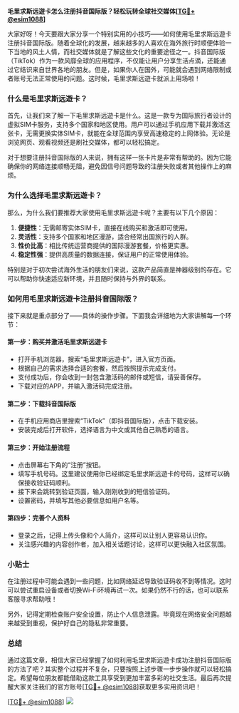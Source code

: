 **毛里求斯远遊卡怎么注册抖音国际版？轻松玩转全球社交媒体[[TG💪+ @esim1088](https://t.me/s/esim1088)]**

大家好呀！今天要跟大家分享一个特别实用的小技巧——如何使用毛里求斯远遊卡注册抖音国际版。随着全球化的发展，越来越多的人喜欢在海外旅行时顺便体验一下当地的风土人情，而社交媒体就是了解这些文化的重要途径之一。抖音国际版（TikTok）作为一款风靡全球的应用程序，不仅能让用户分享生活点滴，还能通过它结识来自世界各地的朋友。但是，如果你人在国外，可能就会遇到网络限制或者账号无法正常使用的问题。这时候，毛里求斯远遊卡就派上用场啦！

### **什么是毛里求斯远遊卡？**

首先，让我们来了解一下毛里求斯远遊卡是什么。这是一款专为国际旅行者设计的虚拟SIM卡服务，支持多个国家和地区使用。用户可以通过手机应用下载并激活这张卡，无需更换实体SIM卡，就能在全球范围内享受高速稳定的上网体验。无论是浏览网页、观看视频还是刷社交媒体，都可以轻松搞定。

对于想要注册抖音国际版的人来说，拥有这样一张卡片是非常有帮助的。因为它能确保你的网络连接顺畅无阻，避免因信号问题导致的注册失败或者其他操作上的麻烦。

### **为什么选择毛里求斯远遊卡？**

那么，为什么我们要推荐大家使用毛里求斯远遊卡呢？主要有以下几个原因：

1. **便捷性**：无需邮寄实体SIM卡，直接在线购买和激活即可使用。
2. **灵活性**：支持多个国家和地区漫游，适合经常出国旅行的人群。
3. **性价比高**：相比传统运营商提供的国际漫游套餐，价格更实惠。
4. **稳定性强**：提供高质量的数据连接，保证用户的正常使用体验。

特别是对于初次尝试海外生活的朋友们来说，这款产品简直是神器级别的存在。它可以帮助你快速适应新环境，并且随时保持与外界的联系。

### **如何用毛里求斯远遊卡注册抖音国际版？**

接下来就是重点部分了——具体的操作步骤。下面我会详细地为大家讲解每一个环节：

#### **第一步：购买并激活毛里求斯远遊卡**
- 打开手机浏览器，搜索“毛里求斯远遊卡”，进入官方页面。
- 根据自己的需求选择合适的套餐，然后按照提示完成支付。
- 支付成功后，你会收到一封包含激活码的邮件或短信，请妥善保存。
- 下载对应的APP，并输入激活码完成注册。

#### **第二步：下载抖音国际版**
- 在手机应用商店里搜索“TikTok”（即抖音国际版），点击下载安装。
- 安装完成后打开软件，选择语言为中文或其他自己熟悉的语言。

#### **第三步：开始注册流程**
- 点击屏幕右下角的“注册”按钮。
- 填写手机号码。这里建议使用你已经绑定毛里求斯远遊卡的号码，这样可以确保接收验证码顺利。
- 接下来会跳转到验证页面，输入刚刚收到的短信验证码。
- 设置密码，并填写其他必要信息如用户名等。

#### **第四步：完善个人资料**
- 登录之后，记得上传头像和个人简介，这样可以让别人更容易认识你。
- 关注感兴趣的内容创作者，加入相关话题讨论，这样可以更快融入社区氛围。

### **小贴士**
在注册过程中可能会遇到一些问题，比如网络延迟导致验证码收不到等情况。这时可以尝试重启设备或者切换Wi-Fi环境再试一次。如果仍然不行的话，也可以联系客服寻求帮助哦！

另外，记得定期检查账户安全设置，防止个人信息泄露。毕竟现在网络安全问题越来越受到重视，保护好自己的隐私非常重要。

### **总结**

通过这篇文章，相信大家已经掌握了如何利用毛里求斯远遊卡成功注册抖音国际版的方法了吧？其实整个过程并不复杂，只要按照上述步骤一步步操作就可以轻松搞定。希望每位朋友都能借助这款工具享受到更加丰富多彩的社交生活。最后再次提醒大家关注我们的官方账号[[TG💪+ @esim1088](https://t.me/s/esim1088)]获取更多实用资讯吧！

[[TG💪+ @esim1088](https://t.me/s/esim1088)] ![](https://i.postimg.cc/4NQfJmqS/Snipaste-2025-05-13-00-14-12.png)
